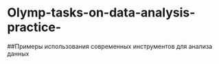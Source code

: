 # Olymp-tasks-on-data-analysis-practice-

##Примеры использования современных инструментов для анализа данных
